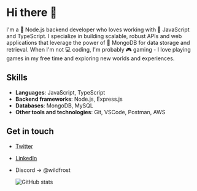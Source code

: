 # Hi there 👋

I'm a 🚀 Node.js backend developer who loves working with 🌟 JavaScript and TypeScript. I specialize in building scalable, robust APIs and web applications that leverage the power of 🍃 MongoDB for data storage and retrieval. When I'm not 💻 coding, I'm probably 🎮 gaming - I love playing games in my free time and exploring new worlds and experiences.

## Skills
- **Languages**: JavaScript, TypeScript
- **Backend frameworks**: Node.js, Express.js
- **Databases**: MongoDB, MySQL
- **Other tools and technologies**: Git, VSCode, Postman, AWS
## Get in touch
- [Twitter](https://twitter.com/iWildFrost) 
- [LinkedIn](https://www.linkedin.com/in/ashik-v/)
- Discord -> @wildfrost


  ![GitHub stats](github-readme-stats-chi-three-17.vercel.app/api?username=WildFr0sT&hide=contribs,prs)




